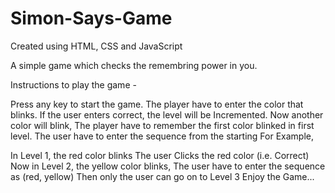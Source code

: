 # Simon-Says-Game

Created using HTML, CSS and JavaScript

A simple game which checks the remembring power in you.

Instructions to play the game -

Press any key to start the game.
The player have to enter the color that blinks.
If the user enters correct, the level will be Incremented.
Now another color will blink, The player have to remember the first color blinked in first level.
The user have to enter the sequence from the starting
For Example,

In Level 1, the red color blinks
The user Clicks the red color (i.e. Correct)
Now in Level 2, the yellow color blinks,
The user have to enter the sequence as (red, yellow)
Then only the user can go on to Level 3
Enjoy the Game...

